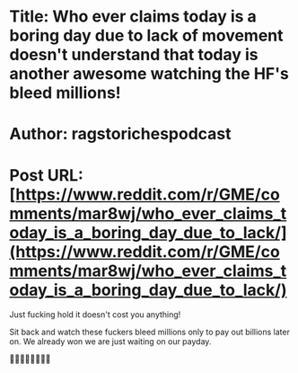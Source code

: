 # Title: Who ever claims today is a boring day due to lack of movement doesn't understand that today is another awesome watching the HF's bleed millions!
# Author: ragstorichespodcast
# Post URL: [https://www.reddit.com/r/GME/comments/mar8wj/who_ever_claims_today_is_a_boring_day_due_to_lack/](https://www.reddit.com/r/GME/comments/mar8wj/who_ever_claims_today_is_a_boring_day_due_to_lack/)


Just fucking hold it doesn't cost you anything!

Sit back and watch these fuckers bleed millions only to pay out billions later on. We already won we are just waiting on our payday. 

💎💎💎👐👐🚀🚀🚀